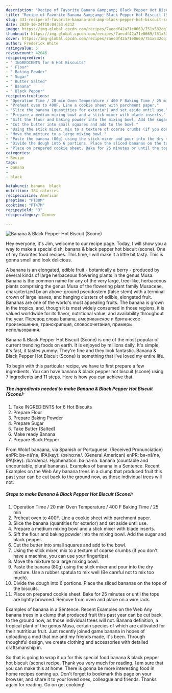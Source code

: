 ```yaml
---
description: "Recipe of Favorite Banana &amp;amp; Black Pepper Hot Biscuit (Scone)"
title: "Recipe of Favorite Banana &amp;amp; Black Pepper Hot Biscuit (Scone)"
slug: 431-recipe-of-favorite-banana-and-amp-black-pepper-hot-biscuit-scone
date: 2020-10-24T10:04:53.621Z
image: https://img-global.cpcdn.com/recipes/7aecdf42a71e0669/751x532cq70/banana-black-pepper-hot-biscuit-scone-recipe-main-photo.jpg
thumbnail: https://img-global.cpcdn.com/recipes/7aecdf42a71e0669/751x532cq70/banana-black-pepper-hot-biscuit-scone-recipe-main-photo.jpg
cover: https://img-global.cpcdn.com/recipes/7aecdf42a71e0669/751x532cq70/banana-black-pepper-hot-biscuit-scone-recipe-main-photo.jpg
author: Frederick White
ratingvalue: 5
reviewcount: 42046
recipeingredient:
- " INGREDIENTS for 6 Hot Biscuits"
- " Flour"
- " Baking Powder"
- " Sugar"
- " Butter Salted"
- " Banana"
- " Black Pepper"
recipeinstructions:
- "Operation Time / 20 min Oven Temperature / 400 F Baking Time / 25 min"
- "Preheat oven to 400F. Line a cookie sheet with parchment paper."
- "Slice the banana (quantities for exterior) and set aside until use."
- "Prepare a medium mixing bowl and a stick mixer with blade inserts."
- "Sift the flour and baking powder into the mixing bowl. Add the sugar and black pepper."
- "Cut the butter into small squares and add to the bowl."
- "Using the stick mixer, mix to a texture of coarse crumbs (if you don&#39;t have a machine, you can use your fingertips)."
- "Move the mixture to a large mixing bowl."
- "Paste the banana (80g) using the stick mixer and pour into the dry mixture. Use a rubber spatula to mix well (Be careful not to mix too much)."
- "Divide the dough into 6 portions. Place the sliced bananas on the tops of the biscuits."
- "Place on prepared cookie sheet. Bake for 25 minutes or until the tops are lightly browned. Remove from oven and place on a wire rack."
categories:
- Recipe
tags:
- banana
- 
- black

katakunci: banana  black 
nutrition: 184 calories
recipecuisine: American
preptime: "PT30M"
cooktime: "PT47M"
recipeyield: "3"
recipecategory: Dinner

---
```



![Banana &amp; Black Pepper Hot Biscuit (Scone)](https://img-global.cpcdn.com/recipes/7aecdf42a71e0669/751x532cq70/banana-black-pepper-hot-biscuit-scone-recipe-main-photo.jpg)

Hey everyone, it's Jim, welcome to our recipe page. Today, I will show you a way to make a special dish, banana &amp; black pepper hot biscuit (scone). One of my favorites food recipes. This time, I will make it a little bit tasty. This is gonna smell and look delicious.

A banana is an elongated, edible fruit - botanically a berry - produced by several kinds of large herbaceous flowering plants in the genus Musa. Banana is the common name for any of the very large, tree-like, herbaceous plants comprising the genus Musa of the flowering plant family Musaceae, characterized by an above-ground pseudostem (false stem) with a terminal crown of large leaves, and hanging clusters of edible, elongated fruit. Bananas are one of the world&#39;s most appealing fruits. The banana is grown in the tropics, and, though it is most widely consumed in those regions, it is valued worldwide for its flavor, nutritional value, and availability throughout the year. Перевод слова banana, американское и британское произношение, транскрипция, словосочетания, примеры использования.

Banana &amp; Black Pepper Hot Biscuit (Scone) is one of the most popular of current trending foods on earth. It is enjoyed by millions daily. It's simple, it's fast, it tastes yummy. They're fine and they look fantastic. Banana &amp; Black Pepper Hot Biscuit (Scone) is something that I've loved my entire life.


To begin with this particular recipe, we have to first prepare a few ingredients. You can have banana &amp; black pepper hot biscuit (scone) using 7 ingredients and 11 steps. Here is how you can achieve that.

<!--inarticleads1-->

##### The ingredients needed to make Banana &amp; Black Pepper Hot Biscuit (Scone):

1. Take  INGREDIENTS for 6 Hot Biscuits
1. Prepare  Flour
1. Prepare  Baking Powder
1. Prepare  Sugar
1. Take  Butter (Salted)
1. Make ready  Banana
1. Prepare  Black Pepper


From Wolof banaana, via Spanish or Portuguese. (Received Pronunciation) enPR: bə-näʹnə, IPA(key): /bəˈnɑːnə/. (General American) enPR: bə-năʹnə, IPA(key): /bəˈnænə/. Hyphenation: ba‧na‧na. banana (countable and uncountable, plural bananas). Examples of banana in a Sentence. Recent Examples on the Web Any banana trees in a clump that produced fruit this past year can be cut back to the ground now, as those individual trees will not. 

<!--inarticleads2-->

##### Steps to make Banana &amp; Black Pepper Hot Biscuit (Scone):

1. Operation Time / 20 min Oven Temperature / 400 F Baking Time / 25 min
1. Preheat oven to 400F. Line a cookie sheet with parchment paper.
1. Slice the banana (quantities for exterior) and set aside until use.
1. Prepare a medium mixing bowl and a stick mixer with blade inserts.
1. Sift the flour and baking powder into the mixing bowl. Add the sugar and black pepper.
1. Cut the butter into small squares and add to the bowl.
1. Using the stick mixer, mix to a texture of coarse crumbs (if you don&#39;t have a machine, you can use your fingertips).
1. Move the mixture to a large mixing bowl.
1. Paste the banana (80g) using the stick mixer and pour into the dry mixture. Use a rubber spatula to mix well (Be careful not to mix too much).
1. Divide the dough into 6 portions. Place the sliced bananas on the tops of the biscuits.
1. Place on prepared cookie sheet. Bake for 25 minutes or until the tops are lightly browned. Remove from oven and place on a wire rack.


Examples of banana in a Sentence. Recent Examples on the Web Any banana trees in a clump that produced fruit this past year can be cut back to the ground now, as those individual trees will not. Banana definition, a tropical plant of the genus Musa, certain species of which are cultivated for their nutritious fruit. Just recently joined game banana in hopes of uploading a mod that me and my friends made, it&#39;s been. Through thoughtful design, we create clothing and accessories with detailed craftsmanship in. 

So that is going to wrap it up for this special food banana &amp; black pepper hot biscuit (scone) recipe. Thank you very much for reading. I am sure that you can make this at home. There is gonna be more interesting food in home recipes coming up. Don't forget to bookmark this page on your browser, and share it to your loved ones, colleague and friends. Thanks again for reading. Go on get cooking!
